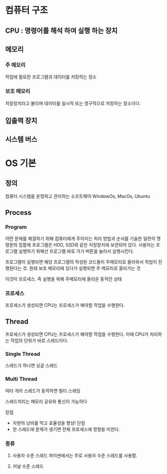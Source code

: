# 컴퓨터 구조 
## CPU : 명령어를 해석 하여 실행 하는 장치
## 메모리
### 주 메모리
작업에 필요한 프로그램과 데이터를 저장하는 장소
### 보조 메모리
저장장치라고 불리며 데이터를 일시적 또는 영구적으로 저장하는 장소이다.

## 입출력 장치
## 시스템 버스

# OS 기본
## 정의
컴퓨터 시스템을 운영하고 관리하는 소프트웨어 
WindowOs, MacOs, Ubuntu

## Process
### Program
어떤 문제를 해결하기 위해 컴퓨터에게 주어지는 처리 방법과 순서를 기술한 일련의 명령문의 집합체
프로그램은 HDD, SSD와 같은 저장장치에 보관되어 있다. 사용자는 프로그램 실행하기 위해선 프로그램 바로 가기 버튼을 눌러서 실행시킨다.

프로그램이 실행되면 해당 프로그램의 작성된 코드들이 주메모리로 올라와서 작업이 진행된다는 것. 원래 보조 메모리에 있다가 실행되면 주 메모리로 올라가는 것

이것이 프로세스. 즉 실행을 위해 주메모리에 올라온 동적인 상태

### 프로세스
프로세스가 생성되면 CPU는 프로세스가 해야할 작업을 수행한다.

## Thread
프로세스가 생성되면 CPU는 프로세스가 해야할 작업을 수행한다. 이때 CPU가 처리하는 작업의 단위가 바로 스레드이다.

### Single Thread
스레드가 하나면 싱글 스레드
### Multi Thread
여러 개의 스레드가 동작하면 멀티 스레딩 

스레드끼리는 메모리 공유와 통신이 가능하다

장점
- 자원의 낭비를 막고 효율성을 향상!
단점
- 한 스레드에 문제가 생기면 전체 프로세스에 영향을 미친다.

### 종류 
1. 사용자 수준 스레드
파이썬에서는 주로 사용자 수준 스레드를 사용함.

2. 커널 수준 스레드

